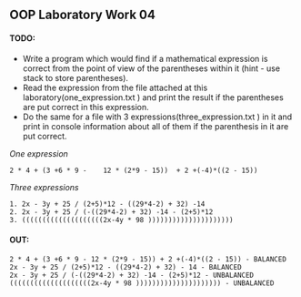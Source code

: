 ## OOP Laboratory Work 04

#### TODO:

- Write a program which would find if a mathematical expression is correct from the point of view of the parentheses within it (hint - use stack to store parentheses).
- Read the expression from the file attached at this laboratory(one_expression.txt ) and print the result if the parentheses are put correct in this expression.
- Do the same for a file with 3 expressions(three_expression.txt ) in it and print in console information about all of them if the parenthesis in it are put correct.

*One expression*

`2 * 4 + (3 +6 * 9 -    12 * (2*9 - 15))  + 2 +(-4)*((2 - 15))`

*Three expressions*

```
1. 2x - 3y + 25 / (2+5)*12 - ((29*4-2) + 32) -14
2. 2x - 3y + 25 / (-((29*4-2) + 32) -14 - (2+5)*12
3. ((((((((((((((((((((2x-4y * 98 )))))))))))))))))))))
```

#### OUT:

```
2 * 4 + (3 +6 * 9 - 12 * (2*9 - 15)) + 2 +(-4)*((2 - 15)) - BALANCED
2x - 3y + 25 / (2+5)*12 - ((29*4-2) + 32) - 14 - BALANCED
2x - 3y + 25 / (-((29*4-2) + 32) -14 - (2+5)*12 - UNBALANCED
((((((((((((((((((((2x-4y * 98 ))))))))))))))))))))) - UNBALANCED
```
